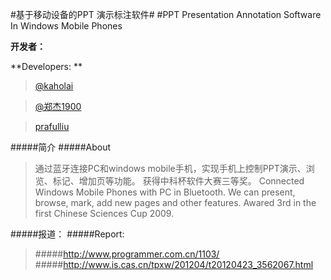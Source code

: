 

#基于移动设备的PPT 演示标注软件#
#PPT Presentation Annotation Software In Windows Mobile Phones

**开发者：**

**Developers: **
	
> [@kaholai](http://weibo.com/kaholai)

> 	[@郑杰1900](http://weibo.com/u/2252258645)

> 	[prafulliu](http://weibo.com/prafulliu)

#####简介
#####About

> 通过蓝牙连接PC和windows mobile手机，实现手机上控制PPT演示、浏览、标记、增加页等功能。 获得中科杯软件大赛三等奖。
> Connected Windows Mobile Phones with PC in Bluetooth. We can present, browse, mark, add new pages and other features. Awared 3rd in the first Chinese Sciences Cup 2009.

#####报道： 
#####Report:

> #####http://www.programmer.com.cn/1103/
#####http://www.is.cas.cn/tpxw/201204/t20120423_3562067.html
